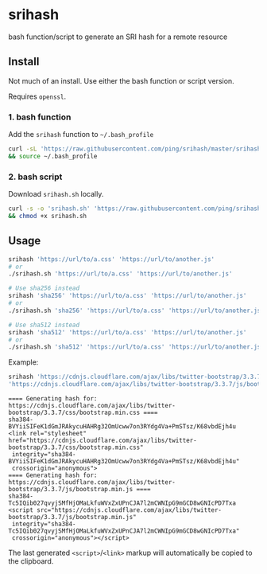# srihash
bash function/script to generate an SRI hash for a remote resource

## Install
Not much of an install. Use either the bash function or script version.

Requires ``openssl``.

### 1. bash function
Add the ``srihash`` function to ``~/.bash_profile``

```bash
curl -sL 'https://raw.githubusercontent.com/ping/srihash/master/srihash' >> ~/.bash_profile \
&& source ~/.bash_profile
```

### 2. bash script
Download ``srihash.sh`` locally.

```bash
curl -s -o 'srihash.sh' 'https://raw.githubusercontent.com/ping/srihash/master/srihash.sh' \
&& chmod +x srihash.sh
```

## Usage

```bash
srihash 'https://url/to/a.css' 'https://url/to/another.js'
# or
./srihash.sh 'https://url/to/a.css' 'https://url/to/another.js'

# Use sha256 instead
srihash 'sha256' 'https://url/to/a.css' 'https://url/to/another.js'
# or
./srihash.sh 'sha256' 'https://url/to/a.css' 'https://url/to/another.js'

# Use sha512 instead
srihash 'sha512' 'https://url/to/a.css' 'https://url/to/another.js'
# or
./srihash.sh 'sha512' 'https://url/to/a.css' 'https://url/to/another.js'
```

Example:

```bash
srihash 'https://cdnjs.cloudflare.com/ajax/libs/twitter-bootstrap/3.3.7/css/bootstrap.min.css' \
'https://cdnjs.cloudflare.com/ajax/libs/twitter-bootstrap/3.3.7/js/bootstrap.min.js'
```
```
==== Generating hash for: https://cdnjs.cloudflare.com/ajax/libs/twitter-bootstrap/3.3.7/css/bootstrap.min.css ====
sha384-BVYiiSIFeK1dGmJRAkycuHAHRg32OmUcww7on3RYdg4Va+PmSTsz/K68vbdEjh4u
<link rel="stylesheet" href="https://cdnjs.cloudflare.com/ajax/libs/twitter-bootstrap/3.3.7/css/bootstrap.min.css"
 integrity="sha384-BVYiiSIFeK1dGmJRAkycuHAHRg32OmUcww7on3RYdg4Va+PmSTsz/K68vbdEjh4u"
 crossorigin="anonymous">
==== Generating hash for: https://cdnjs.cloudflare.com/ajax/libs/twitter-bootstrap/3.3.7/js/bootstrap.min.js ====
sha384-Tc5IQib027qvyjSMfHjOMaLkfuWVxZxUPnCJA7l2mCWNIpG9mGCD8wGNIcPD7Txa
<script src="https://cdnjs.cloudflare.com/ajax/libs/twitter-bootstrap/3.3.7/js/bootstrap.min.js"
 integrity="sha384-Tc5IQib027qvyjSMfHjOMaLkfuWVxZxUPnCJA7l2mCWNIpG9mGCD8wGNIcPD7Txa"
 crossorigin="anonymous"></script>
```

The last generated ``<script>``/``<link>`` markup will automatically be copied to the clipboard.
